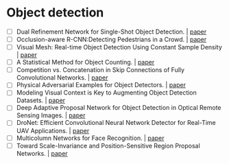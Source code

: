 # Object detection

- [ ] Dual Refinement Network for Single-Shot Object Detection. | [paper](https://arxiv.org/pdf/1807.08638.pdf)
- [ ] Occlusion-aware R-CNN:Detecting Pedestrians in a Crowd. | [paper](https://arxiv.org/pdf/1807.08407.pdf)
- [ ] Visual Mesh: Real-time Object Detection Using Constant Sample Density | [paper](https://arxiv.org/pdf/1807.08405.pdf)
- [ ] A Statistical Method for Object Counting. | [paper](https://arxiv.org/ftp/arxiv/papers/1807/1807.08335.pdf)
- [ ] Competition vs. Concatenation in Skip Connections of Fully Convolutional Networks. | [paper](https://arxiv.org/pdf/1807.07803.pdf)
- [ ] Physical Adversarial Examples for Object Detectors. | [paper](https://arxiv.org/pdf/1807.07769.pdf)
- [ ] Modeling Visual Context is Key to Augmenting Object Detection Datasets. | [paper](https://arxiv.org/pdf/1807.07428.pdf)
- [ ] Deep Adaptive Proposal Network for Object Detection in Optical Remote Sensing Images. | [paper](https://arxiv.org/pdf/1807.07327.pdf)
- [ ] DroNet: Efficient Convolutional Neural Network Detector for Real-Time UAV Applications. | [paper](https://arxiv.org/pdf/1807.06789.pdf)
- [ ] Multicolumn Networks for Face Recognition. | [paper](https://arxiv.org/pdf/1807.09192.pdf) 
- [ ] Toward Scale-Invariance and Position-Sensitive Region Proposal Networks. | [paper](https://arxiv.org/pdf/1807.09528.pdf)

